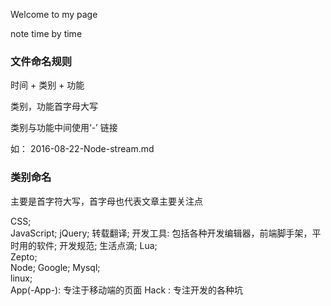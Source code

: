 Welcome to my page

note time by time

### 文件命名规则

时间 + 类别 + 功能

类别，功能首字母大写

类别与功能中间使用‘-’ 链接

如： 2016-08-22-Node-stream.md

### 类别命名

主要是首字符大写，首字母也代表文章主要关注点

CSS;  
JavaScript;
jQuery;
转载翻译;
开发工具: 包括各种开发编辑器，前端脚手架，平时用的软件;
开发规范;
生活点滴;
Lua;  
Zepto;  
Node;
Google;
Mysql;  
linux;  
App(-App-): 专注于移动端的页面
Hack : 专注开发的各种坑
